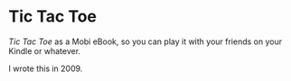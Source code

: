 # Tic Tac Toe
_Tic Tac Toe_ as a Mobi eBook, so you can play it with your friends on your Kindle or whatever.

I wrote this in 2009.

